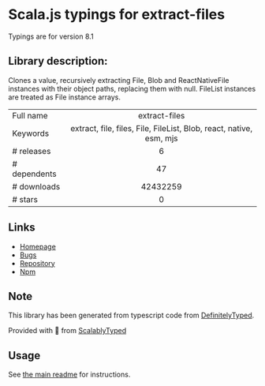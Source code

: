 
# Scala.js typings for extract-files

Typings are for version 8.1

## Library description:
Clones a value, recursively extracting File, Blob and ReactNativeFile instances with their object paths, replacing them with null. FileList instances are treated as File instance arrays.

|                    |                 |
| ------------------ | :-------------: |
| Full name          | extract-files |
| Keywords           | extract, file, files, File, FileList, Blob, react, native, esm, mjs |
| # releases         | 6 |
| # dependents       | 47 |
| # downloads        | 42432259 |
| # stars            | 0 |

## Links
- [Homepage](https://github.com/jaydenseric/extract-files#readme)
- [Bugs](https://github.com/jaydenseric/extract-files/issues)
- [Repository](https://github.com/jaydenseric/extract-files)
- [Npm](https://www.npmjs.com/package/extract-files)
    


## Note
This library has been generated from typescript code from [DefinitelyTyped](https://definitelytyped.org).

Provided with :purple_heart: from [ScalablyTyped](https://github.com/oyvindberg/ScalablyTyped)

## Usage
See [the main readme](../../readme.md) for instructions.


